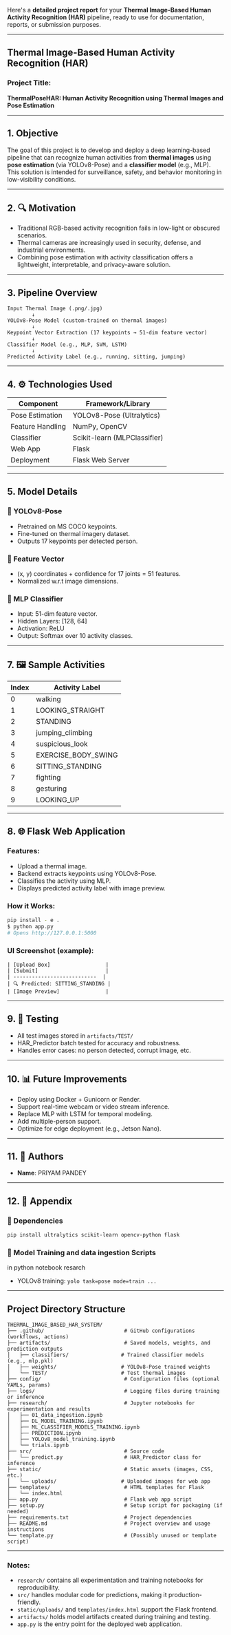 Here's a **detailed project report** for your **Thermal Image-Based Human Activity Recognition (HAR)** pipeline, ready to use for documentation, reports, or submission purposes.

---

## Thermal Image-Based Human Activity Recognition (HAR)

### Project Title:

**ThermalPoseHAR: Human Activity Recognition using Thermal Images and Pose Estimation**

---

## 1. Objective

The goal of this project is to develop and deploy a deep learning-based pipeline that can recognize human activities from **thermal images** using **pose estimation** (via YOLOv8-Pose) and a **classifier model** (e.g., MLP). This solution is intended for surveillance, safety, and behavior monitoring in low-visibility conditions.

---

## 2. 🔍 Motivation

* Traditional RGB-based activity recognition fails in low-light or obscured scenarios.
* Thermal cameras are increasingly used in security, defense, and industrial environments.
* Combining pose estimation with activity classification offers a lightweight, interpretable, and privacy-aware solution.

---

## 3. Pipeline Overview

```
Input Thermal Image (.png/.jpg)
        ↓
YOLOv8-Pose Model (custom-trained on thermal images)
        ↓
Keypoint Vector Extraction (17 keypoints → 51-dim feature vector)
        ↓
Classifier Model (e.g., MLP, SVM, LSTM)
        ↓
Predicted Activity Label (e.g., running, sitting, jumping)
```

---

## 4. ⚙️ Technologies Used

| Component        | Framework/Library            |
| ---------------- | ---------------------------- |
| Pose Estimation  | YOLOv8-Pose (Ultralytics)    |
| Feature Handling | NumPy, OpenCV                |
| Classifier       | Scikit-learn (MLPClassifier) |
| Web App          | Flask                        |
| Deployment       | Flask Web Server             |

---

## 5.  Model Details

### 🔸 YOLOv8-Pose

* Pretrained on MS COCO keypoints.
* Fine-tuned on thermal imagery dataset.
* Outputs 17 keypoints per detected person.

### 🔸 Feature Vector

* (x, y) coordinates + confidence for 17 joints = 51 features.
* Normalized w\.r.t image dimensions.

### 🔸 MLP Classifier

* Input: 51-dim feature vector.
* Hidden Layers: \[128, 64]
* Activation: ReLU
* Output: Softmax over 10 activity classes.
---

## 7. 🖼️ Sample Activities

| Index | Activity Label        |
| ----- | --------------------- |
| 0     | walking               |
| 1     | LOOKING\_STRAIGHT     |
| 2     | STANDING              |
| 3     | jumping\_climbing     |
| 4     | suspicious\_look      |
| 5     | EXERCISE\_BODY\_SWING |
| 6     | SITTING\_STANDING     |
| 7     | fighting              |
| 8     | gesturing             |
| 9     | LOOKING\_UP           |

---

## 8. 🌐 Flask Web Application

### Features:

* Upload a thermal image.
* Backend extracts keypoints using YOLOv8-Pose.
* Classifies the activity using MLP.
* Displays predicted activity label with image preview.

### How it Works:

```bash
pip install - e .
$ python app.py
# Opens http://127.0.0.1:5000
```

### UI Screenshot (example):

```
| [Upload Box]                  |
| [Submit]                      |
| ---------------------------  |
| 🔍 Predicted: SITTING_STANDING |
| [Image Preview]               |
```

---

## 9. 🧪 Testing

* All test images stored in `artifacts/TEST/`
* HAR\_Predictor batch tested for accuracy and robustness.
* Handles error cases: no person detected, corrupt image, etc.

---

## 10. 📊 Future Improvements

* Deploy using Docker + Gunicorn or Render.
* Support real-time webcam or video stream inference.
* Replace MLP with LSTM for temporal modeling.
* Add multiple-person support.
* Optimize for edge deployment (e.g., Jetson Nano).

---

## 11. 👤 Authors

* **Name**: PRIYAM PANDEY

---

## 12. 📎 Appendix

### 🔸 Dependencies

```bash
pip install ultralytics scikit-learn opencv-python flask
```

### 🔸 Model Training and data ingestion Scripts
in python notebook resarch 

* YOLOv8 training: `yolo task=pose mode=train ...`

---

## Project Directory Structure

```
THERMAL_IMAGE_BASED_HAR_SYSTEM/
├── .github/                          # GitHub configurations (workflows, actions)
├── artifacts/                        # Saved models, weights, and prediction outputs
│   ├── classifiers/                 # Trained classifier models (e.g., mlp.pkl)
│   ├── weights/                     # YOLOv8-Pose trained weights
│   └── TEST/                        # Test thermal images
├── config/                           # Configuration files (optional YAMLs, params)
├── logs/                             # Logging files during training or inference
├── research/                         # Jupyter notebooks for experimentation and results
│   ├── 01_data_ingestion.ipynb
│   ├── DL_MODEL_TRAINING.ipynb
│   ├── ML_CLASSIFIER_MODELS_TRAINING.ipynb
│   ├── PREDICTION.ipynb
│   ├── YOLOv8_model_training.ipynb
│   └── trials.ipynb
├── src/                              # Source code
│   └── predict.py                    # HAR_Predictor class for inference
├── static/                           # Static assets (images, CSS, etc.)
│   └── uploads/                     # Uploaded images for web app
├── templates/                        # HTML templates for Flask
│   └── index.html
├── app.py                            # Flask web app script
├── setup.py                          # Setup script for packaging (if needed)
├── requirements.txt                  # Project dependencies
├── README.md                         # Project overview and usage instructions
└── template.py                       # (Possibly unused or template script)
```

---

### Notes:

* `research/` contains all experimentation and training notebooks for reproducibility.
* `src/` handles modular code for predictions, making it production-friendly.
* `static/uploads/` and `templates/index.html` support the Flask frontend.
* `artifacts/` holds model artifacts created during training and testing.
* `app.py` is the entry point for the deployed web application.

